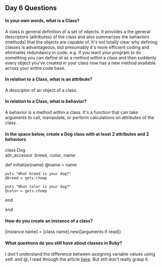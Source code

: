 ## Day 6 Questions

#### In your own words, what is a Class?
A class is general definition of a set of objects.  It provides a the general descriptors (attributes) of the class and also summarizes the behaviors (methods) that the objects are capable of.  It's not totally clear why defining classes is advantageous, but presumably it's more efficient coding and eliminates redundancy in code. e.g. If you want your program to do something you can define at as a method within a class and then suddenly every object you've created in your class now has a new method available across your entire code base.  

#### In relation to a Class, what is an attribute?
A descriptor of an object of a class.    

#### In relation to a Class, what is behavior?  
A behavior is a method within a class.  It's a function that can take arguments to call, manipulate, or perform calculations on attributes of the class .  

#### In the space below, create a Dog class with at least 2 attributes and 2 behaviors  

class Dog  
  attr_accessor :breed, :color, :name  
  
  def initialize(name)
    @name = name
    
    puts "What breed is your dog?"  
    @breed = gets.chomp  
    
    puts "What color is your dog?"  
    @color = gets.chomp  
  end  

end  

#### How do you create an instance of a class?
[instance name] = [class name].new([arguments if reqd])  


#### What questions do you still have about classes in Ruby?
I don't understand the difference between assigning variable values using self. and @.  I read through the article [here](https://medium.com/@sgg2123/vs-self-in-ruby-1d4d88170). But still don't really grasp it.  
